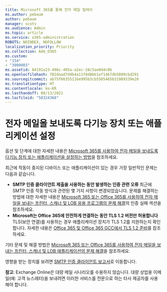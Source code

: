 ```yaml
---
title: Microsoft 365를 통해 전자 메일 릴레이
ms.author: pebaum
author: pebaum
manager: scotv
ms.audience: Admin
ms.topic: article
ms.service: o365-administration
ROBOTS: NOINDEX, NOFOLLOW
localization_priority: Priority
ms.collection: Adm_O365
ms.custom:
- "154"
- "3000003"
ms.assetid: 84191e23-496c-495a-a2ec-28c5ae0d4c0b
ms.openlocfilehash: f02daad7d4b4a11f8d8bb1ef1467db5809cbd291
ms.sourcegitcommit: ab75f66355116e995b3cb5505465b31989339e28
ms.translationtype: HT
ms.contentlocale: ko-KR
ms.lasthandoff: 08/13/2021
ms.locfileid: "58324368"
---
```

# <a name="set-up-a-multifunction-device-or-application-to-send-email"></a>전자 메일을 보내도록 다기능 장치 또는 애플리케이션 설정

옵션 및 단계에 대한 자세한 내용은 [Microsoft 365를 사용하여 전자 메일을 보내도록 다기능 장치 또는 애플리케이션을 설정하는 방법](https://docs.microsoft.com/Exchange/mail-flow-best-practices/how-to-set-up-a-multifunction-device-or-application-to-send-email-using-microsoft-365-or-office-365)을 참조하세요.
  
최근에 작동이 중지된 디바이스 또는 애플리케이션이 있는 경우 가장 일반적인 문제는 다음과 같습니다.

- **SMTP 인증 클라이언트 제출을 사용하는 동안 발생하는 인증 관련 오류** 최근에 SMTP 인증 작동 방식과 관련된 몇 가지 사항이 변경되었습니다. 문제를 해결하는 방법에 대한 자세한 내용은 [Microsoft 365 또는 Office 365를 사용하여 전자 메일을 보내는 프린터, 스캐너 및 LOB 응용 프로그램의 문제 해결](https://docs.microsoft.com/Exchange/mail-flow-best-practices/fix-issues-with-printers-scanners-and-lob-applications-that-send-email-using-off#error-authentication-unsuccessful)의 인증 실패 섹션을 참조하세요.
- **Microsoft는 Office 365에 안전하게 연결하는 동안 TLS 1.2 버전만 허용합니다** TLS(보안 연결)를 사용하는 경우 애플리케이션 장치가 TLS 1.2를 지원하는지 확인합니다. 자세한 내용은 [Office 365 및 Office 365 GCC에서 TLS 1.2 준비](https://docs.microsoft.com/microsoft-365/compliance/prepare-tls-1.2-in-office-365)를 참조하세요.
 
기타 문제 및 해결 방법은 [Microsoft 365 또는 Office 365를 사용하여 전자 메일을 보내는 프린터, 스캐너 및 LOB 애플리케이션의 문제 해결](https://docs.microsoft.com/Exchange/mail-flow-best-practices/fix-issues-with-printers-scanners-and-lob-applications-that-send-email-using-off)을 참조하세요.

영향을 받는 장치를 보려면 [SMTP 인증 클라이언트 보고서](https://protection.office.com/mailflow/dashboard)로 이동합니다.

**참고**: Exchange Online은 대량 메일 시나리오를 수용하지 않습니다. 대량 상업용 이메일(예: 고객 뉴스레터)을 보내려면 이러한 서비스를 전문으로 하는 타사 제공자를 사용해야 합니다.

